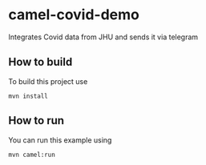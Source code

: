 # camel-covid-demo
Integrates Covid data from JHU and sends it via telegram

## How to build

To build this project use

    mvn install

## How to run

You can run this example using

    mvn camel:run